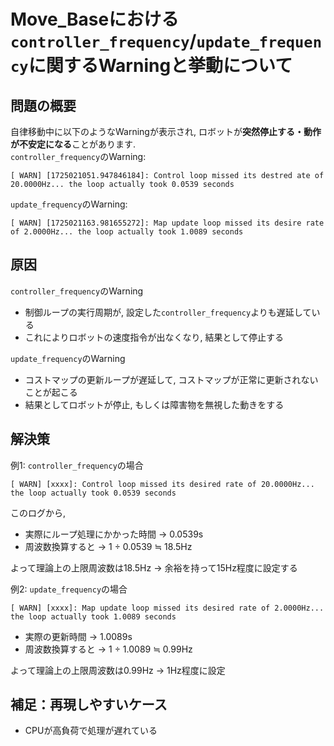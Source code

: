 # Move_Baseにおける`controller_frequency`/`update_frequency`に関するWarningと挙動について
## 問題の概要
自律移動中に以下のようなWarningが表示され, ロボットが**突然停止する・動作が不安定になる**ことがあります.  
`controller_frequency`のWarning: 
```
[ WARN] [1725021051.947846184]: Control loop missed its destred ate of 20.0000Hz... the loop actually took 0.0539 seconds
```  

`update_frequency`のWarning: 
```
[ WARN] [1725021163.981655272]: Map update loop missed its desire rate of 2.0000Hz... the loop actually took 1.0089 seconds
```
## 原因
`controller_frequency`のWarning
- 制御ループの実行周期が, 設定した`controller_frequency`よりも遅延している 
- これによりロボットの速度指令が出なくなり, 結果として停止する  

`update_frequency`のWarning
- コストマップの更新ループが遅延して, コストマップが正常に更新されないことが起こる
- 結果としてロボットが停止, もしくは障害物を無視した動きをする

## 解決策
例1: `controller_frequency`の場合
```
[ WARN] [xxxx]: Control loop missed its desired rate of 20.0000Hz... the loop actually took 0.0539 seconds
```
このログから,  
- 実際にループ処理にかかった時間 → 0.0539s
- 周波数換算すると → 1 ÷ 0.0539 ≒ 18.5Hz

よって理論上の上限周波数は18.5Hz
→ 余裕を持って15Hz程度に設定する



例2: `update_frequency`の場合
```
[ WARN] [xxxx]: Map update loop missed its desired rate of 2.0000Hz... the loop actually took 1.0089 seconds
```
- 実際の更新時間 → 1.0089s
- 周波数換算すると → 1 ÷ 1.0089 ≒ 0.99Hz

よって理論上の上限周波数は0.99Hz
→ 1Hz程度に設定

## 補足：再現しやすいケース
- CPUが高負荷で処理が遅れている
